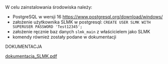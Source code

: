 W celu zainstalowania środowiska należy:
- PostgreSQL w wersji 16 https://www.postgresql.org/download/windows/
- założenie użytkownika SLMK w postgresql: `CREATE USER SLMK WITH SUPERUSER PASSWORD 'Test12345';`
- założenie ręcznie baz danych `slmk_main` z właścicielem jako SLMK
- komendy również zostały podane w dokumentacji

DOKUMENTACJA

[dokumentacja_SLMK.pdf](https://github.com/miloszvhs/SLMK/files/14321899/dokumentacja_SLMK.pdf)
